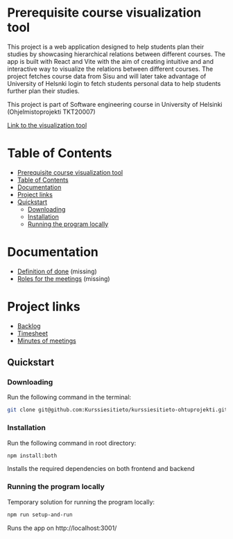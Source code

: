 # Prerequisite course visualization tool

This project is a web application designed to help students plan their studies by showcasing hierarchical relations between different courses. The app is built with React and Vite with the aim of creating intuitive and and interactive way to visualize the relations between different courses. The project fetches course data from Sisu and will later take advantage of University of Helsnki login to fetch students personal data to help students further plan their studies. 

This project is part of Software engineering course in University of Helsinki (Ohjelmistoprojekti TKT20007)

[Link to the visualization tool](https://kurssiesitieto-staging-ohtuprojekti-staging.apps.ocp-test-0.k8s.it.helsinki.fi/)

# Table of Contents
- [Prerequisite course visualization tool](#prerequisite-course-visualization-tool)
- [Table of Contents](#table-of-contents)
- [Documentation](#documentation)
- [Project links](#project-links)
- [Quickstart](#quickstart)
  - [Downloading](#downloading)
  - [Installation](#installation)
  - [Running the program locally](#running-the-program-locally)

# Documentation
- [Definition of done]() (missing)
- [Roles for the meetings]() (missing)

# Project links
- [Backlog](https://github.com/orgs/Kurssiesitieto/projects/2)
- [Timesheet](https://docs.google.com/spreadsheets/d/1vvUljnH17TXNOLkz6lFW4YPMWOk6QO8IYzd4c9X_hcw/edit?pli=1#gid=743230294)
- [Minutes of meetings](https://docs.google.com/document/d/1A4zktb7WFrGRmWjNVpEVrwNugz81jrLSElKPRzv5qXw/edit)

## Quickstart

### Downloading
Run the following command in the terminal:
```bash
git clone git@github.com:Kurssiesitieto/kurssiesitieto-ohtuprojekti.git
```
### Installation
Run the following command in root directory:

```bash
npm install:both
```
Installs the required dependencies on both frontend and backend

### Running the program locally

Temporary solution for running the program locally:

```bash
npm run setup-and-run
```
Runs the app on http://localhost:3001/
